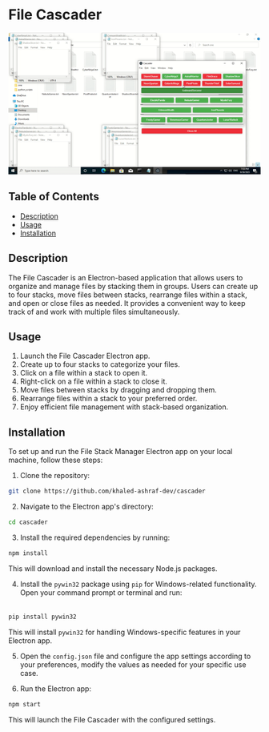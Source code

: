 
# File Cascader

![Project Image](showcase.gif)

## Table of Contents

- [Description](#description)
- [Usage](#usage)
- [Installation](#installation)

## Description

The File Cascader is an Electron-based application that allows users to organize and manage files by stacking them in groups. Users can create up to four stacks, move files between stacks, rearrange files within a stack, and open or close files as needed. It provides a convenient way to keep track of and work with multiple files simultaneously.

## Usage

1.  Launch the File Cascader Electron app.
2.  Create up to four stacks to categorize your files.
3.  Click on a file within a stack to open it.
4.  Right-click on a file within a stack to close it.
5.  Move files between stacks by dragging and dropping them.
6.  Rearrange files within a stack to your preferred order.
7.  Enjoy efficient file management with stack-based organization.

## Installation

To set up and run the File Stack Manager Electron app on your local machine, follow these steps:

1.  Clone the repository:
    
```bash
git clone https://github.com/khaled-ashraf-dev/cascader
```

2.  Navigate to the Electron app's directory:
```bash 
cd cascader
```
    
3.  Install the required dependencies by running:
```bash 
npm install
```
This will download and install the necessary Node.js packages.
    
4.  Install the `pywin32` package using `pip` for Windows-related functionality. Open your command prompt or terminal and run:
    
```bash
    
pip install pywin32
```    
This will install `pywin32` for handling Windows-specific features in your Electron app.
    
5.  Open the `config.json` file and configure the app settings according to your preferences, modify the values as needed for your specific use case.
    
6. Run the Electron app:
```bash
npm start
```

This will launch the File Cascader with the configured settings.
